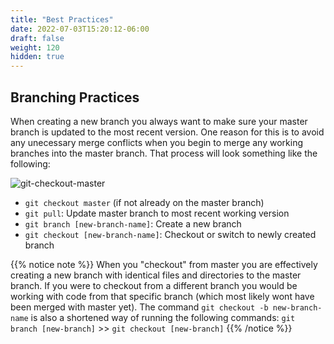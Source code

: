 ```yaml
---
title: "Best Practices"
date: 2022-07-03T15:20:12-06:00
draft: false
weight: 120
hidden: true
---
```


## Branching Practices

When creating a new branch you always want to make sure your master branch is updated to the most recent version. One reason for this is to avoid any unecessary merge conflicts when you begin to merge any working branches into the master branch. That process will look something like the following:

![git-checkout-master](pictures/git-new-branch.png?classes=border)

- `git checkout master` (if not already on the master branch)
- `git pull`: Update master branch to most recent working version
- `git branch [new-branch-name]`: Create a new branch
- `git checkout [new-branch-name]`: Checkout or switch to newly created branch

{{% notice note %}}
When you "checkout" from master you are effectively creating a new branch with identical files and directories to the master branch. If you were to checkout from a different branch you would be working with code from that specific branch (which most likely wont have been merged with master yet). The command `git checkout -b new-branch-name` is also a shortened way of running the following commands: `git branch [new-branch]` >> `git checkout [new-branch]`
{{% /notice %}}